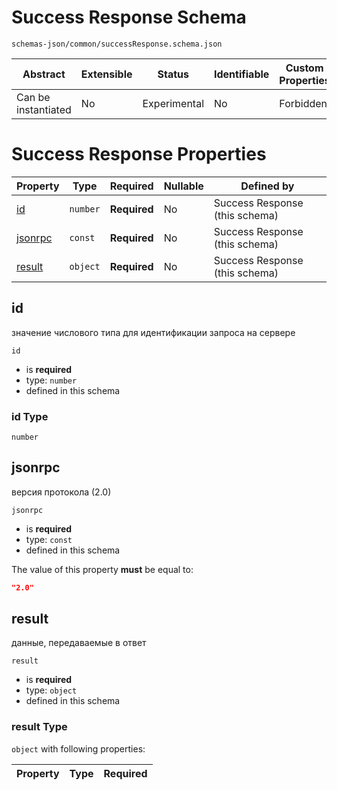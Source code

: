 # Success Response Schema

```
schemas-json/common/successResponse.schema.json
```

| Abstract            | Extensible | Status       | Identifiable | Custom Properties | Additional Properties | Defined In                                                        |
| ------------------- | ---------- | ------------ | ------------ | ----------------- | --------------------- | ----------------------------------------------------------------- |
| Can be instantiated | No         | Experimental | No           | Forbidden         | Forbidden             | [common/successResponse.schema.json](successResponse.schema.json) |

# Success Response Properties

| Property            | Type     | Required     | Nullable | Defined by                     |
| ------------------- | -------- | ------------ | -------- | ------------------------------ |
| [id](#id)           | `number` | **Required** | No       | Success Response (this schema) |
| [jsonrpc](#jsonrpc) | `const`  | **Required** | No       | Success Response (this schema) |
| [result](#result)   | `object` | **Required** | No       | Success Response (this schema) |

## id

значение числового типа для идентификации запроса на сервере

`id`

- is **required**
- type: `number`
- defined in this schema

### id Type

`number`

## jsonrpc

версия протокола (2.0)

`jsonrpc`

- is **required**
- type: `const`
- defined in this schema

The value of this property **must** be equal to:

```json
"2.0"
```

## result

данные, передаваемые в ответ

`result`

- is **required**
- type: `object`
- defined in this schema

### result Type

`object` with following properties:

| Property | Type | Required |
| -------- | ---- | -------- |

